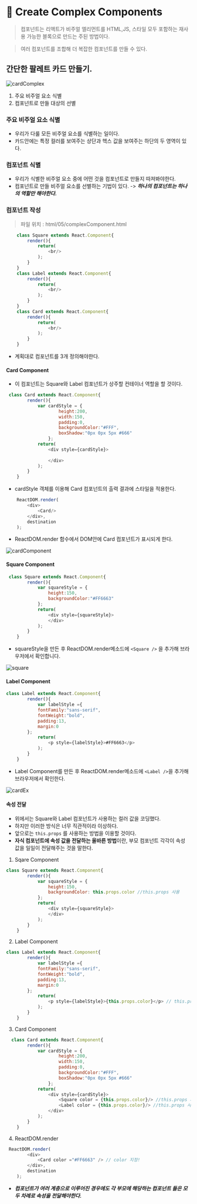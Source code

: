 # 🎈 Create Complex Components

> 컴포넌트는 리액트가 비주얼 엘리먼트를 HTML,JS, 스타일 모두 포함하는 재사용 가능한 블록으로 만드는 주된 방법이다.

> 여러 컴포넌트를 조합해 더 복잡한 컴포넌트를 만들 수 있다.

## 간단한 팔레트 카드 만들기. 

![cardComplex](../image/complex/complexEx.png)

1. 주요 비주얼 요소 식별
2. 컴포넌트로 만들 대상의 선별

### 주요 비주얼 요소 식별
- 우리가 다룰 모든 비주얼 요소를 식별하는 일이다.
- 카드안에는 특정 컬러를 보여주는 상단과 헥스 값을 보여주는 하단의 두 영역이 있다.

### 컴포넌트 식별
- 우리가 식별한 비주얼 요소 중에 어떤 것을 컴포넌트로 만들지 따져봐야한다.
- 컴포넌트로 만들 비주얼 요소를 선별하는 기법이 있다.
    -> ***하나의 컴포넌트는 하나의 역할만 해야한다.***

### 컴포넌트 작성
> 파일 위치 : html/05/complexComponent.html
``` js
    class Square extends React.Component{
        render(){
            return(
                <br/>
            );
        }
    }
    class Label extends React.Component{
        render(){
            return(
                <br/>
            );
        }
    }
    class Card extends React.Component{
        render(){
            return(
                <br/>
            );
        }
    }
```
- 계획대로 컴포넌트를 3개 정의해야한다.

#### Card Component
- 이 컴포넌트는 Square와 Label 컴포넌트가 상주할 컨테이너 역할을 할 것이다.
```js
 class Card extends React.Component{
        render(){
            var cardStyle = {
                    height:200,
                    width:150,
                    padding:0,
                    backgroundColor:"#FFF",
                    boxShadow:"0px 0px 5px #666"
                };
            return(
                <div style={cardStyle}>
                
                </div>
            );
        }
    }
```
- cardStyle 객체를 이용해 Card 컴포넌트의 출력 결과에 스타일을 적용한다.

```js
    ReactDOM.render(
        <div>
            <Card/>
        </div>,
        destination
    );
```
- ReactDOM.render 함수에서 DOM안에 Card 컴포넌트가 표시되게 한다.

![cardComponent](../image/complex/cardComponent.png)

#### Square Component
```js
 class Square extends React.Component{
        render(){
            var squareStyle = {
                height:150,
                backgroundColor:"#FF6663"
            };
            return(
                <div style={squareStyle}>
                </div>
            );
        }
    }
```

- squareStyle을 만든 후 ReactDOM.render메소드에 ```<Square />``` 을 추가해 브라우저에서 확인합니다.

![square](../image/complex/squareComponent.png)

#### Label Component
```js
class Label extends React.Component{
        render(){
            var labelStyle ={
            fontFamily:"sans-serif",
            fontWeight:"bold",
            padding:13,
            margin:0
        };
            return(
                <p style={labelStyle}>#FF6663</p>
            );
        }
    }
```

- Label Component를 만든 후 ReactDOM.render메소드에 ```<Label />```을 추가해 브라우저에서 확인한다.

![cardEx](../image/complex/complexEx.png)

#### 속성 전달
- 위에서는 Square와 Label 컴포넌트가 사용하는 컬러 값을 코딩했다.
- 하지만 이러한 방식은 너무 직관적이라 이상하다.
- 앞으로는 ```this.props``` 를 사용하는 방법을 이용할 것이다.
- **자식 컴포넌트에 속성 값을 전달하는 올바른 방법**이란, 부모 컴포넌트 각각이 속성 값을 일일이 전달해주는 것을 말한다.

1. Sqare Component
```js
class Square extends React.Component{
        render(){
            var squareStyle = {
                height:150,
                backgroundColor: this.props.color //this.props 사용
            };
            return(
                <div style={squareStyle}>
                </div>
            );
        }
    }
```
2. Label Component
```js
class Label extends React.Component{
        render(){
            var labelStyle ={
            fontFamily:"sans-serif",
            fontWeight:"bold",
            padding:13,
            margin:0
        };
            return(
                <p style={labelStyle}>{this.props.color}</p> // this.props 사용
            );
        }
    }
```

3. Card Component 
```js
  class Card extends React.Component{
        render(){
            var cardStyle = {
                    height:200,
                    width:150,
                    padding:0,
                    backgroundColor:"#FFF",
                    boxShadow:"0px 0px 5px #666"
                };
            return(
                <div style={cardStyle}>
                    <Square color = {this.props.color}/> //this.props 사용
                    <Label color = {this.props.color}/> //this.props 사용
                </div>
            );
        }
    }
```

4. ReactDOM.render
```js
 ReactDOM.render(
        <div>
            <Card color ="#FF6663" /> // color 지정!
        </div>,
        destination
    );
```
-  ***컴포넌트가 여러 계층으로 이루어진 경우에도 각 부모에 해당하는 컴포넌트 들은 모두 차례로 속성을 전달해야한다.***

